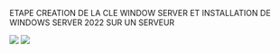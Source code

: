 ETAPE CREATION DE LA CLE WINDOW SERVER ET INSTALLATION DE WINDOWS SERVER 2022 SUR UN SERVEUR

<img src="images/documentaion.jpg" width='' height=''>

<img src="Objects 3D/1.jpg" width='' height=''>

